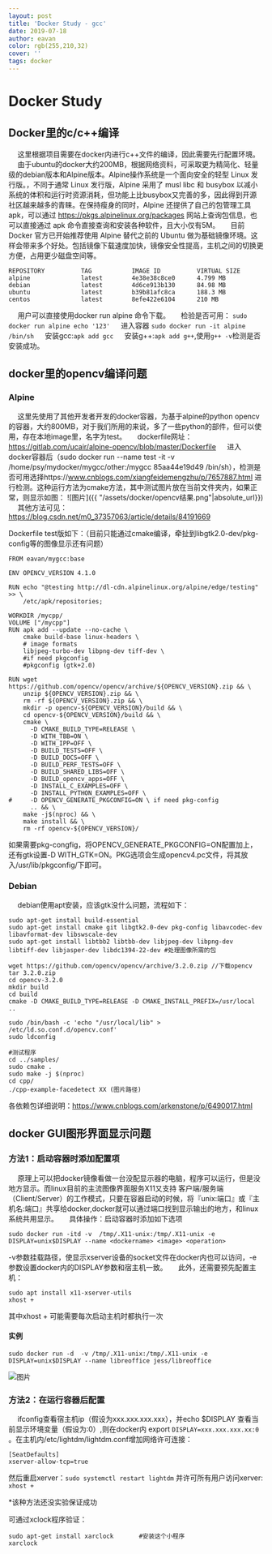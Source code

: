 ```yaml
---
layout: post
title: 'Docker Study - gcc'
date: 2019-07-18
author: eavan
color: rgb(255,210,32)
cover: ''
tags: docker
---
```


# Docker Study

## Docker里的c/c++编译

&emsp; 这里根据项目需要在docker内进行c++文件的编译，因此需要先行配置环境。
&emsp; 由于ubuntu的docker大约200MB，根据网络资料，可采取更为精简化、轻量级的debian版本和Alpine版本。Alpine操作系统是一个面向安全的轻型 Linux 发行版。，不同于通常 Linux 发行版，Alpine 采用了 musl libc 和 busybox 以减小系统的体积和运行时资源消耗，但功能上比busybox又完善的多，因此得到开源社区越来越多的青睐。在保持瘦身的同时，Alpine 还提供了自己的包管理工具 apk，可以通过 https://pkgs.alpinelinux.org/packages 网站上查询包信息，也可以直接通过 apk 命令直接查询和安装各种软件，且大小仅有5M。
&emsp; 目前 Docker 官方已开始推荐使用 Alpine 替代之前的 Ubuntu 做为基础镜像环境。这样会带来多个好处。包括镜像下载速度加快，镜像安全性提高，主机之间的切换更方便，占用更少磁盘空间等。
```
REPOSITORY          TAG           IMAGE ID          VIRTUAL SIZE
alpine              latest        4e38e38c8ce0      4.799 MB
debian              latest        4d6ce913b130      84.98 MB
ubuntu              latest        b39b81afc8ca      188.3 MB
centos              latest        8efe422e6104      210 MB
```
&emsp; 用户可以直接使用docker run alpine 命令下载。
&emsp; 检验是否可用：
`sudo docker run alpine echo '123'` 
&emsp; 进入容器
`sudo docker run -it alpine /bin/sh`
&emsp; 安装gcc:`apk add gcc`
&emsp; 安装g++:`apk add g++`,使用`g++ -v`检测是否安装成功。

## docker里的opencv编译问题

### Alpine

&emsp; 这里先使用了其他开发者开发的docker容器，为基于alpine的python opencv的容器，大约800MB，对于我们所用的来说，多了一些python的部件，但可以使用，存在本地image里，名字为test。
&emsp; dockerfile网址：https://gitlab.com/ucair/alpine-opencv/blob/master/Dockerfile
&emsp; 进入docker容器后（sudo docker run --name test -it -v /home/psy/mydocker/mygcc/other:/mygcc 85aa44e19d49 /bin/sh），检测是否可用选择https://www.cnblogs.com/xiangfeidemengzhu/p/7657887.html 进行检测。这种运行方法为cmake方法，其中测试图片放在当前文件夹内，如果正常，则显示如图：
![图片]({{ "/assets/docker/opencv结果.png"|absolute_url}})
&emsp; 其他方法可见：https://blog.csdn.net/m0_37357063/article/details/84191669

Dockerfile test版如下：（目前只能通过cmake编译，牵扯到libgtk2.0-dev/pkg-config等的图像显示还有问题）
```
FROM eavan/mygcc:base

ENV OPENCV_VERSION 4.1.0

RUN echo "@testing http://dl-cdn.alpinelinux.org/alpine/edge/testing" >> \
    /etc/apk/repositories;

WORKDIR /mycpp/
VOLUME ["/mycpp"]
RUN apk add --update --no-cache \
    cmake build-base linux-headers \
    # image formats
    libjpeg-turbo-dev libpng-dev tiff-dev \
    #if need pkgconfig
    #pkgconfig (gtk+2.0)

RUN wget https://github.com/opencv/opencv/archive/${OPENCV_VERSION}.zip && \
    unzip ${OPENCV_VERSION}.zip && \
    rm -rf ${OPENCV_VERSION}.zip && \
    mkdir -p opencv-${OPENCV_VERSION}/build && \
    cd opencv-${OPENCV_VERSION}/build && \
    cmake \
      -D CMAKE_BUILD_TYPE=RELEASE \
      -D WITH_TBB=ON \
      -D WITH_IPP=OFF \
      -D BUILD_TESTS=OFF \
      -D BUILD_DOCS=OFF \
      -D BUILD_PERF_TESTS=OFF \
      -D BUILD_SHARED_LIBS=OFF \
      -D BUILD_opencv_apps=OFF \
      -D INSTALL_C_EXAMPLES=OFF \
      -D INSTALL_PYTHON_EXAMPLES=OFF \
#     -D OPENCV_GENERATE_PKGCONFIG=ON \ if need pkg-config 
      .. && \
    make -j$(nproc) && \
    make install && \
    rm -rf opencv-${OPENCV_VERSION}/

```
如果需要pkg-congfig，将OPENCV_GENERATE_PKGCONFIG=ON配置加上，还有gtk设置-D WITH_GTK=ON。PKG选项会生成opencv4.pc文件，将其放入/usr/lib/pkgconfig/下即可。

### Debian

&emsp; debian使用apt安装，应该gtk没什么问题，流程如下：
```
sudo apt-get install build-essential
sudo apt-get install cmake git libgtk2.0-dev pkg-config libavcodec-dev libavformat-dev libswscale-dev
sudo apt-get install libtbb2 libtbb-dev libjpeg-dev libpng-dev libtiff-dev libjasper-dev libdc1394-22-dev #处理图像所需的包

wget https://github.com/opencv/opencv/archive/3.2.0.zip //下载opencv
tar 3.2.0.zip
cd opencv-3.2.0
mkdir build
cd build
cmake -D CMAKE_BUILD_TYPE=RELEASE -D CMAKE_INSTALL_PREFIX=/usr/local ..

sudo /bin/bash -c 'echo "/usr/local/lib" > /etc/ld.so.conf.d/opencv.conf'  
sudo ldconfig

#测试程序
cd ../samples/  
sudo cmake .  
sudo make -j $(nproc)
cd cpp/  
./cpp-example-facedetect XX (图片路径)
```
各依赖包详细说明：https://www.cnblogs.com/arkenstone/p/6490017.html

## docker GUI图形界面显示问题

### 方法1：启动容器时添加配置项

&emsp; 原理上可以把docker镜像看做一台没配显示器的电脑，程序可以运行，但是没地方显示。而linux目前的主流图像界面服务X11又支持 客户端/服务端（Client/Server）的工作模式，只要在容器启动的时候，将『unix:端口』或『主机名:端口』共享给docker,docker就可以通过端口找到显示输出的地方，和linux系统共用显示。
&emsp; 具体操作：启动容器时添加如下选项
```
sudo docker run -itd -v  /tmp/.X11-unix:/tmp/.X11-unix -e DISPLAY=unix$DISPLAY --name <dockername> <image> <operation>

```
-v参数挂载路径，使显示xserver设备的socket文件在docker内也可以访问，-e参数设置docker内的DISPLAY参数和宿主机一致。
&emsp; 此外，还需要预先配置主机：
```
sudo apt install x11-xserver-utils
xhost +
```
其中xhost + 可能需要每次启动主机时都执行一次

#### 实例

```
sudo docker run -d  -v /tmp/.X11-unix:/tmp/.X11-unix -e DISPLAY=unix$DISPLAY --name libreoffice jess/libreoffice
```
![图片]({"/assets/docker/GUI结果.png"|absolute_url})

### 方法2：在运行容器后配置

&emsp; ifconfig查看宿主机ip（假设为xxx.xxx.xxx.xxx），并echo $DISPLAY 查看当前显示环境变量（假设为:0）,则在docker内 export `DISPLAY=xxx.xxx.xxx.xx:0 `。在主机内/etc/lightdm/lightdm.conf增加网络许可连接：
```
[SeatDefaults]
xserver-allow-tcp=true
```
然后重启xerver：`sudo systemctl restart lightdm`
并许可所有用户访问xerver: `xhost +`

*该种方法还没实验保证成功

可通过xclock程序验证：
```
sudo apt-get install xarclock       #安装这个小程序
xarclock      
```
